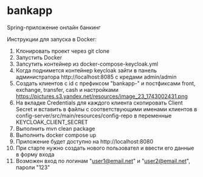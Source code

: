 # bankapp

Spring-приложение онлайн банкинг

Инструкции для запуска в Docker:
1) Клонировать проект через git clone
2) Запустить Docker
3) Запсутить контейнер из docker-compose-keycloak.yml
4) Когда поднимется контейнер keycloak зайти в панель администратора http://localhost:8085
   с кредами admin/admin
5) Создать клиентов с id с префиксом "bankapp-" и постфиксами front, exchange, transfer, cash
   и настройками https://pictures.s3.yandex.net/resources/image_23_1743002431.png
6) На вкладке Credentials для каждого клиента скопировать Client Secret и вставить в файлы с
   соответствующими именами клиентов в config-server/src/main/resources/config-repo в переменные 
   KEYCLOAK_CLIENT_SECRET
7) Выполнить mvn clean package
8) Выполнить docker compose up
9) Приложение будет доступно на http://localhost:8080
10) При старте нужно создать нового пользовател и ввести его данные в форму входа
11) Возможен вход по логинам "user1@email.net" и "user2@email.net", пароли "123"
